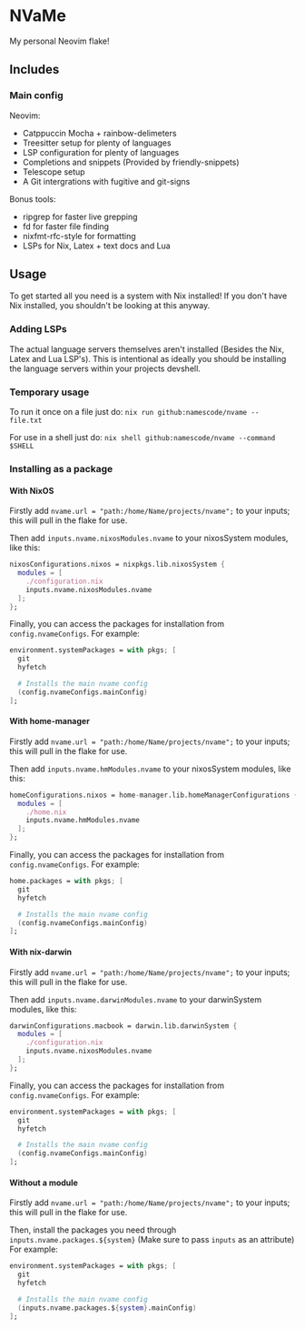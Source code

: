 # NVaMe

My personal Neovim flake!

## Includes

### Main config

Neovim:
- Catppuccin Mocha + rainbow-delimeters
- Treesitter setup for plenty of languages
- LSP configuration for plenty of languages
- Completions and snippets (Provided by friendly-snippets)
- Telescope setup
- A Git intergrations with fugitive and git-signs

Bonus tools:
- ripgrep for faster live grepping
- fd for faster file finding
- nixfmt-rfc-style for formatting
- LSPs for Nix, Latex + text docs and Lua

## Usage

To get started all you need is a system with Nix installed!
If you don't have Nix installed, you shouldn't be looking at this anyway.

### Adding LSPs

The actual language servers themselves aren't installed (Besides the Nix, Latex and Lua LSP's).
This is intentional as ideally you should be installing the language servers within your projects devshell.

### Temporary usage

To run it once on a file just do:
`nix run github:namescode/nvame -- file.txt`

For use in a shell just do:
`nix shell github:namescode/nvame --command $SHELL`

### Installing as a package

#### With NixOS

Firstly add `nvame.url = "path:/home/Name/projects/nvame";` to your inputs; this will pull in the flake for use.

Then add `inputs.nvame.nixosModules.nvame` to your nixosSystem modules, like this:

```nix
nixosConfigurations.nixos = nixpkgs.lib.nixosSystem {
  modules = [
    ./configuration.nix
    inputs.nvame.nixosModules.nvame
  ];
};
```

Finally, you can access the packages for installation from `config.nvameConfigs`.
For example:
```nix
environment.systemPackages = with pkgs; [
  git
  hyfetch

  # Installs the main nvame config
  (config.nvameConfigs.mainConfig)
];
```

#### With home-manager

Firstly add `nvame.url = "path:/home/Name/projects/nvame";` to your inputs; this will pull in the flake for use.

Then add `inputs.nvame.hmModules.nvame` to your nixosSystem modules, like this:

```nix
homeConfigurations.nixos = home-manager.lib.homeManagerConfigurations {
  modules = [
    ./home.nix
    inputs.nvame.hmModules.nvame
  ];
};
```

Finally, you can access the packages for installation from `config.nvameConfigs`.
For example:
```nix
home.packages = with pkgs; [
  git
  hyfetch

  # Installs the main nvame config
  (config.nvameConfigs.mainConfig)
];
```

#### With nix-darwin

Firstly add `nvame.url = "path:/home/Name/projects/nvame";` to your inputs; this will pull in the flake for use.

Then add `inputs.nvame.darwinModules.nvame` to your darwinSystem modules, like this:

```nix
darwinConfigurations.macbook = darwin.lib.darwinSystem {
  modules = [
    ./configuration.nix
    inputs.nvame.nixosModules.nvame
  ];
};
```

Finally, you can access the packages for installation from `config.nvameConfigs`.
For example:
```nix
environment.systemPackages = with pkgs; [
  git
  hyfetch

  # Installs the main nvame config
  (config.nvameConfigs.mainConfig)
];
```

#### Without a module

Firstly add `nvame.url = "path:/home/Name/projects/nvame";` to your inputs; this will pull in the flake for use.

Then, install the packages you need through `inputs.nvame.packages.${system}` (Make sure to pass `inputs` as an attribute)
For example:
```nix
environment.systemPackages = with pkgs; [
  git
  hyfetch

  # Installs the main nvame config
  (inputs.nvame.packages.${system}.mainConfig)
];
```

